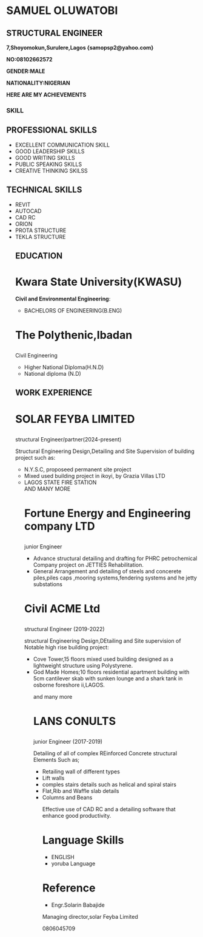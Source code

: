 <h1>SAMUEL OLUWATOBI</h1>
<h2><P5>STRUCTURAL ENGINEER</P5></h2>
<p><B>7,Shoyomokun,Surulere,Lagos {samopsp2@yahoo.com}</p></B>
<P><B>NO:08102662572</B></P>
<P><B>GENDER:MALE</B></P>
<P><B>NATIONALITY:NIGERIAN</B></P>
 <P><B>HERE ARE MY ACHIEVEMENTS</B></P>
       <h3><B>SKILL</B></h3>
<html>
<head>
    <title>Bullet Points Example</title>
</head>
<body>
    <h2>PROFESSIONAL SKILLS</h2>
    <ul>
        <li>EXCELLENT COMMUNICATION SKILL</li>
        <li>GOOD LEADERSHIP SKILLS</li>
        <li>GOOD WRITING SKILLS</li>
        <li>PUBLIC SPEAKING SKILLS</li>
        <li>CREATIVE THINKING SKILSS</li>
    </ul>
      <h2>TECHNICAL SKILLS</h2>
    <ul>
       <li>REVIT</li>
       <li>AUTOCAD</li>
       <li>CAD RC</li>
       <li>ORION</li>
       <li>PROTA STRUCTURE</li>
       <li>TEKLA STRUCTURE</li>
<head>
<body>
 <title>Bullet point examples</title>
<html>
<head>
<h2>EDUCATION</h2>
<h1><B>Kwara State University(KWASU)</B></h1>
<B>Civil and Environmental Engineering</B>:
  <ul>
 <li>BACHELORS OF ENGINEERING(B.ENG)</li>
  </ul>
<h1><p><poppins><B>The Polythenic,Ibadan</B></poppins></p></h1>
<p>Civil Engineering</p>
 <ul>
  <li>Higher National Diploma(H.N.D)</li>
  <li>National diploma (N.D)</li>
 </ul>
  <h2><B>WORK EXPERIENCE</B></h2>
<h1><p><B>SOLAR FEYBA LIMITED</B></p></h1>
   <p>structural Engineer/partner(2024-present)</p>
   <p>Structural Engineering Design,Detailing and Site Supervision of building project such as:</p>
   <ul>
     <li>N.Y.S.C, proposeed permanent site project</li>
     <li> Mixed used building project in ikoyi, by Grazia Villas LTD</li>
     <li>LAGOS STATE FIRE STATION </li>
    AND MANY MORE
<h1><p><B>Fortune Energy and Engineering company LTD</B></p></h1>
  <p>junior Engineer</p>
 <ul>
  <li>Advance structural detailing and drafting for PHRC petrochemical Company project on JETTIES Rehabilitation.</li>
  <li>General Arrangement and detailing of steels and concerete piles,piles caps ,mooring systems,fendering systems and he jetty substations</li>
 </ul>
<h1><p><B>Civil ACME Ltd</B></p></h1>
 <P>structural Engineer (2019-2022)</P>
 <p>structural Engineering Design,DEtailing and Site supervision of Notable high rise building project:</p>
 <ul>
 <li>Cove Tower,15 floors mixed used building designed as a lightweight structure using Polystyrene.</li>
 <li>God Made Homes;10 floors residential apartment building with 5cm cantilever skab with sunken lounge and a shark tank in osborne foreshore ii,LAGOS.</li>
  <p>and many more</p>
<h1><P>LANS CONULTS</h1></P>
<p>junior Engineer (2017-2019)</p>
<p>Detailing of all of complex REinforced Concrete structural Elements Such as;</p>
  <ul>
<li>Retailing wall of different types</li>
<li>Lift walls</li>
<li>comples stairs details such as helical and spiral stairs</li>
<li>Flat,Rib and Waffle slab details</li>
<li>Columns and Beans</li>
<p>Effective use of CAD RC and a detailing software that enhance good productivity.</p>
<h1><B>Language Skills</B></h1>
 <ul>
<li>ENGLISH</li>
<li>yoruba Language</li>
 </ul>
<h1><B>Reference</B></h1>
 <ul>
<li>Engr.Solarin Babajide</li>
</ul>
 <p>Managing director,solar Feyba Limited</p>
    <p>0806045709</p>
 
 

    

